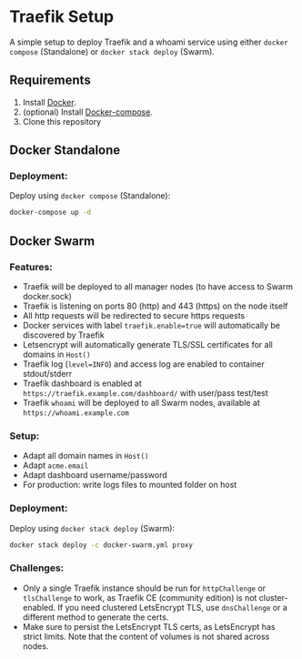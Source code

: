 # Traefik Setup

A simple setup to deploy Traefik and a whoami service using either `docker compose` (Standalone) or `docker stack deploy` (Swarm).

## Requirements

1. Install [Docker](http://docker.io).
2. (optional) Install [Docker-compose](http://docs.docker.com/compose/install/).
3. Clone this repository

## Docker Standalone

### Deployment:
Deploy using `docker compose` (Standalone):
```bash
docker-compose up -d
```

## Docker Swarm

### Features:

- Traefik will be deployed to all manager nodes (to have access to Swarm docker.sock)
- Traefik is listening on ports 80 (http) and 443 (https) on the node itself
- All http requests will be redirected to secure https requests
- Docker services with label `traefik.enable=true` will automatically be discovered by Traefik
- Letsencrypt will automatically generate TLS/SSL certificates for all domains in `Host()`
- Traefik log (`level=INFO`) and access log are enabled to container stdout/stderr
- Traefik dashboard is enabled at `https://traefik.example.com/dashboard/` with user/pass test/test
- Traefik `whoami` will be deployed to all Swarm nodes, available at `https://whoami.example.com`

### Setup:

- Adapt all domain names in `Host()`
- Adapt `acme.email`
- Adapt dashboard username/password
- For production: write logs files to mounted folder on host

### Deployment:
Deploy using `docker stack deploy` (Swarm):
```bash
docker stack deploy -c docker-swarm.yml proxy
```

### Challenges:

- Only a single Traefik instance should be run for `httpChallenge` or `tlsChallenge` to work, as Traefik CE (community edition) is not cluster-enabled. If you need clustered LetsEncrypt TLS, use `dnsChallenge` or a different method to generate the certs.
- Make sure to persist the LetsEncrypt TLS certs, as LetsEncrypt has strict limits. Note that the content of volumes is not shared across nodes.